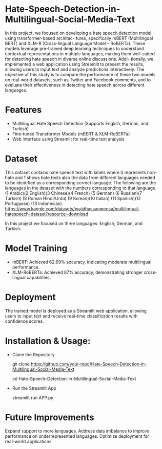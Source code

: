 # Hate-Speech-Detection-in-Multilingual-Social-Media-Text
In this project, we focused on developing a hate speech detection model using transformer-based architec-
tures, specifically mBERT (Multilingual BERT) and XLM-R (Cross-lingual Language Model – RoBERTa).
These models leverage pre-trained deep learning techniques to understand contextual representations in multiple languages, making them well-suited for detecting hate speech in diverse online discussions. Addi-
tionally, we implemented a web application using Streamlit to present the results, allowing users to input text and analyze predictions interactively. The objective of this study is to compare the performance of these two models on real-world datasets, such as Twitter and Facebook comments, and to evaluate their effectiveness in detecting hate speech across different languages.

# Features
- Multilingual Hate Speech Detection (Supports English, German, and Turkish)
- Fine-tuned Transformer Models (mBERT & XLM-RoBERTa)
- Web Interface using Streamlit for real-time text analysis
# Dataset
This dataset contains hate speech text with labels where 0 represents non-hate and 1 shows hate
texts also the data from different languages needed to be identified as a corresponding
correct language. The following are the languages in the dataset with the numbers corresponding to that language.
(1 Arabic)(2 English)(3 Chinese)(4 French) (5 German) (6 Russian)(7 Turkish) (8 Roman Hindi/Urdu) (9 Korean)(10 Italian) (11 Spanish)(12 Portuguese) (13 Indonesian).
https://www.kaggle.com/datasets/wajidhassanmoosa/multilingual-hatespeech-dataset?resource=download

In this project we focused on three languages: English, German, and Turkish.

# Model Training
- mBERT: Achieved 62.99% accuracy, indicating moderate multilingual performance.
- XLM-RoBERTa: Achieved 87% accuracy, demonstrating stronger cross-lingual capabilities.

# Deployment
The trained model is deployed as a Streamlit web application, allowing users to input text and receive real-time classification results with confidence scores.

# Installation & Usage:

-  Clone the Repository
     
    git clone https://github.com/your-repo/Hate-Speech-Detection-in-Multilingual-Social-Media-Text
   
    cd Hate-Speech-Detection-in-Multilingual-Social-Media-Text

-  Run the Streamlit App
  
    streamlit run APP.py

  
# Future Improvements
Expand support to more languages.
Address data imbalance to improve performance on underrepresented languages.
Optimize deployment for real-world applications


